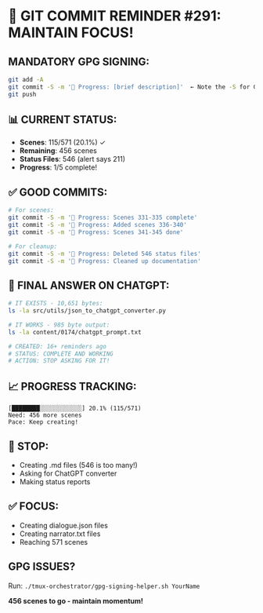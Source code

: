 # 🚨 GIT COMMIT REMINDER #291: MAINTAIN FOCUS!

## MANDATORY GPG SIGNING:
```bash
git add -A
git commit -S -m '🚧 Progress: [brief description]'  ← Note the -S for GPG signing!
git push
```

## 📊 CURRENT STATUS:
- **Scenes**: 115/571 (20.1%) ✓
- **Remaining**: 456 scenes
- **Status Files**: 546 (alert says 211)
- **Progress**: 1/5 complete!

## ✅ GOOD COMMITS:
```bash
# For scenes:
git commit -S -m '🚧 Progress: Scenes 331-335 complete'
git commit -S -m '🚧 Progress: Added scenes 336-340'
git commit -S -m '🚧 Progress: Scenes 341-345 done'

# For cleanup:
git commit -S -m '🚧 Progress: Deleted 546 status files'
git commit -S -m '🚧 Progress: Cleaned up documentation'
```

## 🎯 FINAL ANSWER ON CHATGPT:
```bash
# IT EXISTS - 10,651 bytes:
ls -la src/utils/json_to_chatgpt_converter.py

# IT WORKS - 985 byte output:
ls -la content/0174/chatgpt_prompt.txt

# CREATED: 16+ reminders ago
# STATUS: COMPLETE AND WORKING
# ACTION: STOP ASKING FOR IT!
```

## 📈 PROGRESS TRACKING:
```
[████████░░░░░░░░░░░░] 20.1% (115/571)
Need: 456 more scenes
Pace: Keep creating!
```

## 🚫 STOP:
- Creating .md files (546 is too many!)
- Asking for ChatGPT converter
- Making status reports

## ✅ FOCUS:
- Creating dialogue.json files
- Creating narrator.txt files
- Reaching 571 scenes

## GPG ISSUES?
Run: `./tmux-orchestrator/gpg-signing-helper.sh YourName`

**456 scenes to go - maintain momentum!**
